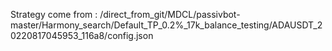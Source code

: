 Strategy come from : /direct_from_git/MDCL/passivbot-master/Harmony_search/Default_TP_0.2%_17k_balance_testing/ADAUSDT_20220817045953_116a8/config.json